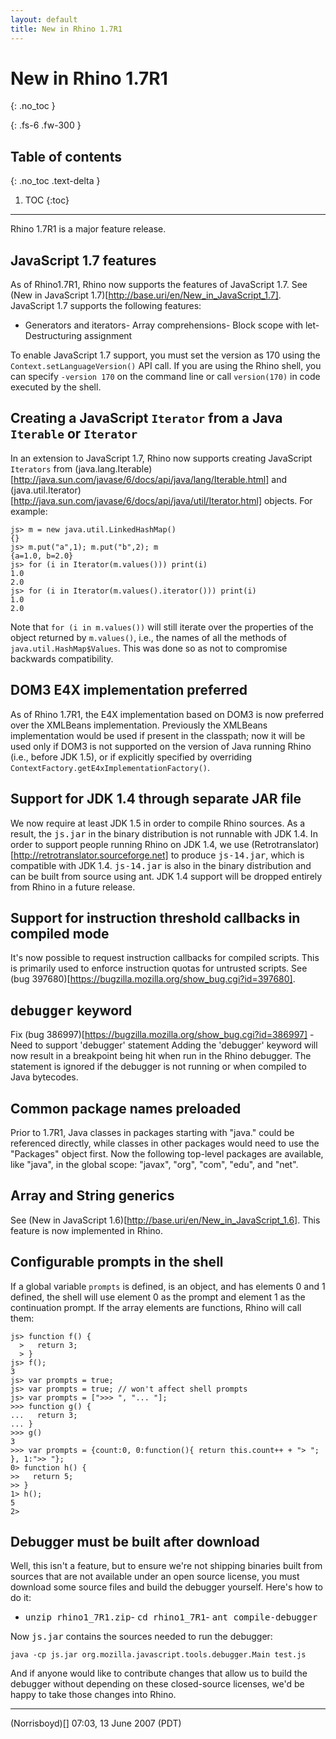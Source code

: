 ```yaml
---
layout: default
title: New in Rhino 1.7R1
---
```

# New in Rhino 1.7R1
{: .no_toc }

{: .fs-6 .fw-300 }

## Table of contents
{: .no_toc .text-delta }

1. TOC
{:toc}

---
Rhino 1.7R1 is a major feature release.

## JavaScript 1.7 features

As of Rhino1.7R1, Rhino now supports the features of JavaScript 1.7. See (New in JavaScript 1.7)[http://base.uri/en/New_in_JavaScript_1.7]. JavaScript 1.7 supports the following features:

- Generators and iterators- Array comprehensions- Block scope with let- Destructuring assignment

To enable JavaScript 1.7 support, you must set the version as 170 using the `Context.setLanguageVersion()` API call. If you are using the Rhino shell, you can specify `-version 170` on the command line or call `version(170)` in code executed by the shell.

## Creating a JavaScript `Iterator` from a Java `Iterable` or `Iterator`

In an extension to JavaScript 1.7, Rhino now supports creating JavaScript `Iterators` from (java.lang.Iterable)[http://java.sun.com/javase/6/docs/api/java/lang/Iterable.html] and (java.util.Iterator)[http://java.sun.com/javase/6/docs/api/java/util/Iterator.html] objects. For example:

```
js> m = new java.util.LinkedHashMap()
{}
js> m.put("a",1); m.put("b",2); m
{a=1.0, b=2.0}
js> for (i in Iterator(m.values())) print(i)
1.0
2.0
js> for (i in Iterator(m.values().iterator())) print(i)
1.0
2.0
```

Note that `for (i in m.values())` will still iterate over the properties of the object returned by `m.values()`, i.e., the names of all the methods of `java.util.HashMap$Values`. This was done so as not to compromise backwards compatibility.

## DOM3 E4X implementation preferred

As of Rhino 1.7R1, the E4X implementation based on DOM3 is now preferred over the XMLBeans implementation. Previously the XMLBeans implementation would be used if present in the classpath; now it will be used only if DOM3 is not supported on the version of Java running Rhino (i.e., before JDK 1.5), or if explicitly specified by overriding `ContextFactory.getE4xImplementationFactory()`.

## Support for JDK 1.4 through separate JAR file

We now require at least JDK 1.5 in order to compile Rhino sources. As a result, the <tt>js.jar</tt> in the binary distribution is not runnable with JDK 1.4. In order to support people running Rhino on JDK 1.4, we use (Retrotranslator)[http://retrotranslator.sourceforge.net] to produce <tt>js-14.jar</tt>, which is compatible with JDK 1.4. <tt>js-14.jar</tt> is also in the binary distribution and can be built from source using ant.
JDK 1.4 support will be dropped entirely from Rhino in a future release.

## Support for instruction threshold callbacks in compiled mode

It's now possible to request instruction callbacks for compiled scripts. This is primarily used to enforce instruction quotas for untrusted scripts. See (bug 397680)[https://bugzilla.mozilla.org/show_bug.cgi?id=397680].

## <tt>debugger</tt> keyword

Fix (bug 386997)[https://bugzilla.mozilla.org/show_bug.cgi?id=386997] - Need to support 'debugger' statement
Adding the 'debugger' keyword will now result in a breakpoint being hit when
run in the Rhino debugger. The statement is ignored if the debugger is not
running or when compiled to Java bytecodes.

## Common package names preloaded

Prior to 1.7R1, Java classes in packages starting with "java." could be referenced directly, while classes in other packages would need to use the "Packages" object first. Now the following top-level packages are available, like "java", in the global scope: "javax", "org", "com", "edu", and "net".

## Array and String generics

See (New in JavaScript 1.6)[http://base.uri/en/New_in_JavaScript_1.6]. This feature is now implemented in Rhino.

## Configurable prompts in the shell

If a global variable `prompts` is defined, is an object, and has elements 0 and 1 defined, the shell will use element 0 as the prompt and element 1 as the continuation prompt. If the array elements are functions, Rhino will call them:

```
js> function f() {
  >   return 3;
  > }
js> f();
3
js> var prompts = true;
js> var prompts = true; // won't affect shell prompts
js> var prompts = [">>> ", "... "];
>>> function g() {
...   return 3;
... }
>>> g()
3
>>> var prompts = {count:0, 0:function(){ return this.count++ + "> "; }, 1:">> "};
0> function h() {
>>   return 5;
>> }
1> h();
5
2>
```

## Debugger must be built after download

Well, this isn't a feature, but to ensure we're not shipping binaries built from sources that are not available under an open source license, you must download some source files and build the debugger yourself. Here's how to do it:

- <tt>unzip rhino1_7R1.zip</tt>- <tt>cd rhino1_7R1</tt>- <tt>ant compile-debugger</tt>

Now <tt>js.jar</tt> contains the sources needed to run the debugger:

```
java -cp js.jar org.mozilla.javascript.tools.debugger.Main test.js
```

And if anyone would like to contribute changes that allow us to build the debugger without depending on these closed-source licenses, we'd be happy to take those changes into Rhino.

<hr>

(Norrisboyd)[] 07:03, 13 June 2007 (PDT)